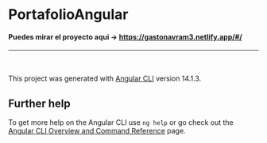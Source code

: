 # PortafolioAngular

#### Puedes mirar el proyecto aqui -> https://gastonavram3.netlify.app/#/


---------------------------------------

<br><br>
This project was generated with [Angular CLI](https://github.com/angular/angular-cli) version 14.1.3.

## Further help

To get more help on the Angular CLI use `ng help` or go check out the [Angular CLI Overview and Command Reference](https://angular.io/cli) page.
